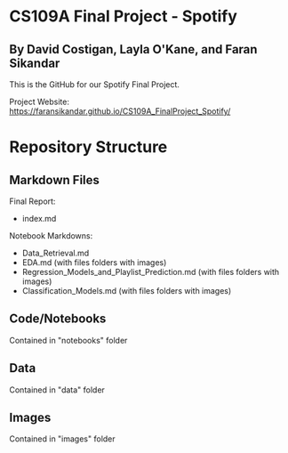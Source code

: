 # CS109A Final Project - Spotify

## By David Costigan, Layla O'Kane, and Faran Sikandar

This is the GitHub for our Spotify Final Project.

Project Website: https://faransikandar.github.io/CS109A_FinalProject_Spotify/

# Repository Structure

## Markdown Files

Final Report:  
- index.md

Notebook Markdowns:  
- Data_Retrieval.md
- EDA.md  (with files folders with images)
- Regression_Models_and_Playlist_Prediction.md (with files folders with images)
- Classification_Models.md (with files folders with images)

## Code/Notebooks
Contained in "notebooks" folder

## Data
Contained in "data" folder

## Images
Contained in "images" folder
